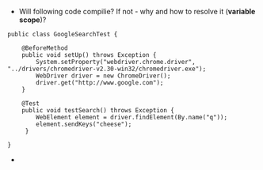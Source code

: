 * Will following code compilie? If not - why and how to resolve it (**variable scope**)?

```
public class GoogleSearchTest {

    @BeforeMethod
    public void setUp() throws Exception {
        System.setProperty("webdriver.chrome.driver", "../drivers/chromedriver-v2.30-win32/chromedriver.exe");
        WebDriver driver = new ChromeDriver();
        driver.get("http://www.google.com");
    }

    @Test
    public void testSearch() throws Exception {
        WebElement element = driver.findElement(By.name("q"));
        element.sendKeys("cheese");
     }
       
}
```

* 